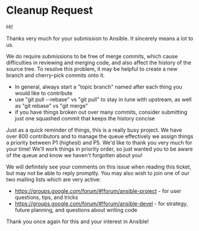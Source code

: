 Cleanup Request
===============

Hi!

Thanks very much for your submission to Ansible.  It sincerely means a lot to us.

We do require submissions to be free of merge commits, which cause difficulties in reviewing and merging code, and also affect the history of the source tree.
To resolve this problem, it may be helpful to create a new branch and cherry-pick commits onto it.

   * In general, always start a "topic branch" named after each thing you would like to contribute
   * use "git pull --rebase" vs "git pull" to stay in tune with upstream, as well as "git rebase" vs "git merge"
   * if you have things broken out over many commits, consider submitting just one squashed commit that keeps the history concise

Just as a quick reminder of things, this is a really busy project.  We have over 800 contributors and to manage the queue effectively
we assign things a priority between P1 (highest) and P5.  We'd like to thank you very much for your time!
We'll work things in priority order, so just wanted you to be aware of the queue and know we haven't forgotten about you!

We will definitely see your comments on this issue when reading this ticket, but may not be able to reply promptly.  You may also wish to join one of our two mailing lists
which are very active:

   * https://groups.google.com/forum/#!forum/ansible-project - for user questions, tips, and tricks
   * https://groups.google.com/forum/#!forum/ansible-devel - for strategy, future planning, and questions about writing code

Thank you once again for this and your interest in Ansible!


